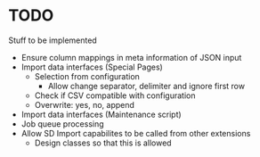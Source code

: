 # TODO

Stuff to be implemented

* Ensure column mappings in meta information of JSON input
* Import data interfaces (Special Pages)
    * Selection from configuration
        * Allow change separator, delimiter and ignore first row
    * Check if CSV compatible with configuration 
	* Overwrite: yes, no, append
* Import data interfaces (Maintenance script)
* Job queue processing
* Allow SD Import capabilites to be called from other extensions
    * Design classes so that this is allowed
